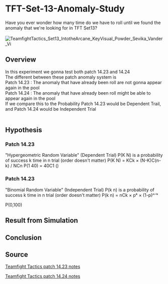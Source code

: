 # TFT-Set-13-Anomaly-Study
Have you ever wonder how many time do we have to roll until we found the anomaly that we're looking for in TFT Set13? <br><br>
![TeamfightTactics_Set13_IntotheArcane_KeyVisual_Powder_Sevika_Vander_Vi](https://github.com/user-attachments/assets/cf9b3a1e-c547-4252-b89f-c8ebfa2e9658)


## Overview
In this experiment we gonna test both patch 14.23 and 14.24 <br>
The different between these patch anomaly system is <br>
Patch 14.23 : The anomaly that have already been roll are not gonna appear again in the pool <br>
Patch 14.24 : The anomaly that have already been roll might be able to appear again in the pool <br>
If we compare this to the Probability Patch 14.23 would be Dependent Trail, and Patch 14.24 would be Independent Trial <br>
<br>


## Hypothesis
### Patch 14.23
"Hypergeometric Random Variable" (Dependent Trial)
P(K N) is a probability of success k time in n trial (order doesn't matter)
P(K N) = KCk × (N-K)C(n-k) / NCn
P(1 40) = 40C1 () 

### Patch 14.23
"Binomial Random Variable" (Independent Trial)
P(k n) is a probability of success k time in n trial (order doesn't matter)
P(k n) = nCk × pᵏ × (1-p)ⁿ⁻ᵏ

P(0,100)


## Result from Simulation


## Conclusion


## Source
<a href="https://teamfighttactics.leagueoflegends.com/en-sg/news/game-updates/teamfight-tactics-patch-14-23-notes/">Teamfight Tactics patch 14.23 notes</a>
<br>

<a href="https://teamfighttactics.leagueoflegends.com/en-ph/news/game-updates/teamfight-tactics-patch-14-24-notes/">Teamfight Tactics patch 14.24 notes</a>
<br>
